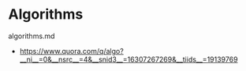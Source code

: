 # Algorithms

algorithms.md

*	https://www.quora.com/q/algo?__ni__=0&__nsrc__=4&__snid3__=16307267269&__tiids__=19139769
